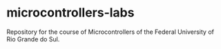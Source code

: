 # microcontrollers-labs
Repository for the course of Microcontrollers of the Federal University of Rio Grande do Sul.
